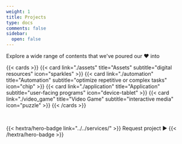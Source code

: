 ```yaml
---
weight: 1
title: Projects
type: docs
comments: false
sidebar:
  open: false
---
```


Explore a wide range of contents that we've poured our ❤️ into

{{< cards >}}
  {{< card link="./assets" title="Assets" subtitle="digital resources" icon="sparkles" >}}
  {{< card link="./automation" title="Automation" subtitle="optimize repetitive or complex tasks" icon="chip" >}}
  {{< card link="./application" title="Application" subtitle="user-facing programs" icon="device-tablet" >}}
  {{< card link="./video_game" title="Video Game" subtitle="interactive media" icon="puzzle" >}}
{{< /cards >}}

<br>

{{< hextra/hero-badge link="../../services/" >}}
Request project ▶️
{{< /hextra/hero-badge >}}
